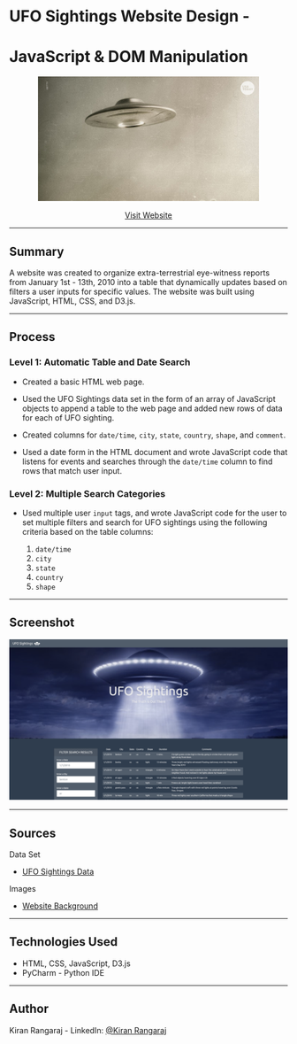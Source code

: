 # UFO Sightings Website Design - 
# JavaScript & DOM Manipulation

<p align="center">
  <img src="static/images/ufo2.jpg" width="400">
</p>

<p align="center">
  <a href="https://kiranrangaraj.github.io/UFO-Sightings-Website-Design/">Visit Website</a>
</p>
   
---

## Summary ##

A website was created to organize extra-terrestrial eye-witness reports from January 1st - 13th, 2010 into a table that dynamically updates based on filters a user inputs for specific values. The website was built using JavaScript, HTML, CSS, and D3.js. 

---

## Process ##

### Level 1: Automatic Table and Date Search

* Created a basic HTML web page.

* Used the UFO Sightings data set in the form of an array of JavaScript objects to append a table to the web page and added new rows of data for each of UFO sighting.

* Created columns for `date/time`, `city`, `state`, `country`, `shape`, and `comment`.

* Used a date form in the HTML document and wrote JavaScript code that listens for events and searches through the `date/time` column to find rows that match user input.

### Level 2: Multiple Search Categories

* Used multiple user `input` tags, and wrote JavaScript code for the user to set multiple filters and search for UFO sightings using the following criteria based on the table columns:

  1. `date/time`
  2. `city`
  3. `state`
  4. `country`
  5. `shape`

---

## Screenshot ##

<p align="center">
  <img src="static/images/WebsiteScreenShot.png" width="800">
</p>

---

## Sources ##
Data Set
* [UFO Sightings Data](https://github.com/kiranrangaraj/javascript-challenge/blob/master/static/js/data.js)

Images
* [Website Background](https://media2.s-nbcnews.com/j/newscms/2018_01/2280531/180103-ufo-illustration-mn-1015_0758c11fb1637ed3431613cef06cd246.fit-760w.jpg)

---

## Technologies Used ##
* HTML, CSS, JavaScript, D3.js
* PyCharm - Python IDE

---

## Author ##
Kiran Rangaraj - LinkedIn: [@Kiran Rangaraj](https://www.linkedin.com/in/kiranrangaraj/)
